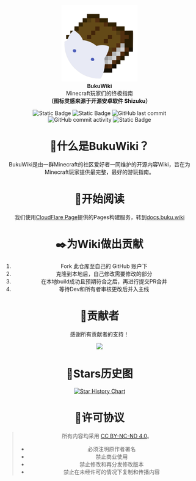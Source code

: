 <div align="center">
  <div>
    <img src="./static/img/logo.svg" alt="BukuWiki Logo" height="200" width="200"/>
  </div>
  <b>
    BukuWiki
  </b>
  <div>
    Minecraft玩家们的终极指南
  </div>
  <b>
    （图标灵感来源于开源安卓软件 Shizuku）
  </b>
</div>

<p>
  
</p>

<p align="center">
  <img alt="Static Badge" src="https://img.shields.io/badge/Build-Docusaurus-3ECC5F?style=flat-square&logo=docusaurus">
  <img alt="Static Badge" src="https://img.shields.io/badge/License-CC_BY--NC--SA_4.0-ED592F?style=flat-square&logo=creativecommons">
  <img alt="GitHub last commit" src="https://img.shields.io/github/last-commit/Moralts/BukuWiki?style=flat-square&logo=github">
  <img alt="GitHub commit activity" src="https://img.shields.io/github/commit-activity/m/Moralts/BukuWiki?style=flat-square&logo=github">
  <img alt="Static Badge" src="https://img.shields.io/badge/Action-CloudFlare_Pages-F38020?style=flat-square&logo=cloudflarepages">
</p>

<div align="center">
<h1 align="center">🤔什么是BukuWiki？</h1>

BukuWiki是由一群Minecraft的社区爱好者一同维护的开源内容Wiki，旨在为Minecraft玩家提供最完整，最好的游玩指南。

<h1 align="center">📖开始阅读</h1>

我们使用[CloudFlare Page](https://pages.cloudflare.com/)提供的Pages构建服务，转到[docs.buku.wiki](https://docs.buku.wiki/)

<h1 align="center">✒️为Wiki做出贡献</h1>

1. Fork 此仓库至自己的 GitHub 账户下
2. 克隆到本地后，自己修改需要修改的部分
3. 在本地build成功且预期符合之后，再进行提交PR合并
4. 等待Dev和所有者审核更改后并入主线

<h1 align="center">🌸贡献者</h1>

感谢所有贡献者的支持！

<a href="https://github.com/Moralts/BukuWiki/graphs/contributors">
  <img src="https://contrib.rocks/image?repo=Moralts/Bukuwiki" />
</a>

<h1 align="center">🌟Stars历史图</h1>

[![Star History Chart](https://api.star-history.com/svg?repos=Moralts/BukuWiki&type=Date)](https://www.star-history.com/#Moralts/BukuWiki&Date)

<h1 align="center">📄许可协议</h1>

> 所有内容均采用 [CC BY-NC-ND 4.0](https://creativecommons.org/licenses/by-nc-nd/4.0/deed.zh)。
>
> - 必须注明原作者署名
> - 禁止商业使用
> - 禁止修改和再分发修改版本
> - 禁止在未经许可的情况下复制和传播内容

</div>
